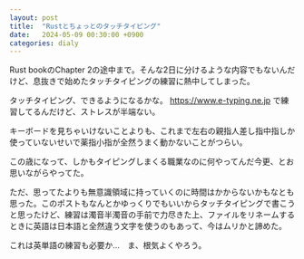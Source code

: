 ```yaml
---
layout: post
title:  "Rustとちょっとのタッチタイピング"
date:   2024-05-09 00:30:00 +0900
categories: dialy
---
```

Rust bookのChapter 2の途中まで。そんな2日に分けるような内容でもないんだけど、息抜きで始めたタッチタイピングの練習に熱中してしまった。

タッチタイピング、できるようになるかな。 <https://www.e-typing.ne.jp> で練習してるんだけど、ストレスが半端ない。

キーボードを見ちゃいけないことよりも、これまで左右の親指人差し指中指しか使っていないせいで薬指小指が全然うまく動かないことがつらい。

この歳になって、しかもタイピングしまくる職業なのに何やってんだ今更、とお思いながらやってた。

ただ、思ってたよりも無意識領域に持っていくのに時間はかからないかもなとも思った。このポストもなんとかゆっくりでもいいからタッチタイピングで書こうと思ったけど、練習は濁音半濁音の手前で力尽きた上、ファイルをリネームするときに英語は日本語と全然違う文字を使うのもあって、今はムリかと諦めた。

これは英単語の練習も必要か…　ま、根気よくやろう。
